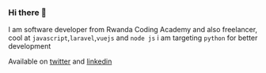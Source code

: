 ### Hi there 👋

I am software developer from Rwanda Coding Academy and also freelancer, cool at  `javascript`,`laravel`,`vuejs` and  `node js` i am targeting `python` for better development

Available on [twitter](https://twitter.com/ClaranceLiberi) and  [linkedin](https://www.linkedin.com/in/ntwari-clarance-liberiste-27a484184)
